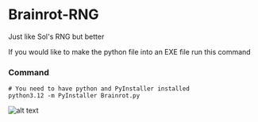 # Brainrot-RNG
Just like Sol's RNG but better

If you would like to make the python file into an EXE file run this command

### Command
```
# You need to have python and PyInstaller installed
python3.12 -m PyInstaller Brainrot.py
```

![alt text](https://github.com/DezSquid/Brainrot-RNG-/blob/main/extra%20file/94.png?raw=true)
